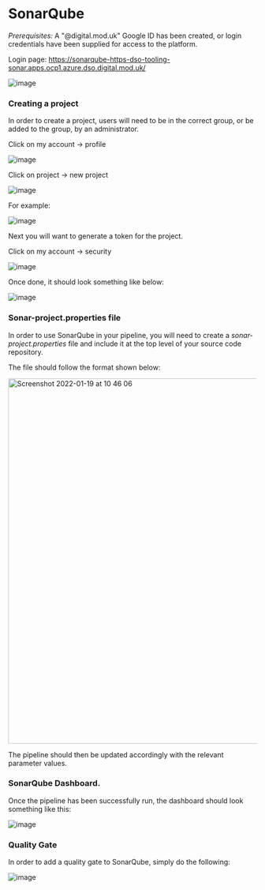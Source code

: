 # SonarQube

_Prerequisites:_ A "@digital.mod.uk" Google ID has been created, or login credentials have been supplied for access to the platform.

Login page:  https://sonarqube-https-dso-tooling-sonar.apps.ocp1.azure.dso.digital.mod.uk/

![image](https://user-images.githubusercontent.com/90788425/150103575-196c0e8a-9091-4fb6-88b9-e15ac665ad29.png)

### Creating a project

In order to create a project, users will need to be in the correct group, or be added to the group, by an administrator.

Click on my account -> profile

![image](https://user-images.githubusercontent.com/90788425/150103947-e6d41a5e-b731-46e7-b478-77e1acde19c8.png)

Click on project -> new project

![image](https://user-images.githubusercontent.com/90788425/150114393-e772bccf-3ea8-4a66-ace6-0ee696a9dbb8.png)

For example:

![image](https://user-images.githubusercontent.com/90788425/150114422-6ce40dda-7ffa-4146-a56e-01c8510e29be.png)

Next you will want to generate a token for the project.

Click on my account -> security

![image](https://user-images.githubusercontent.com/90788425/150114558-512db36b-87dc-4332-9ae0-6c19ce4c166d.png)

Once done, it should look something like below:

![image](https://user-images.githubusercontent.com/90788425/150114617-61e5dd85-3722-4323-8bf1-bf630da61f9a.png)

### Sonar-project.properties file

In order to use SonarQube in your pipeline, you will need to create a _sonar-project.properties_ file and include it at the top level of your source code repository.

The file should follow the format shown below:

<img width="740" alt="Screenshot 2022-01-19 at 10 46 06" src="https://user-images.githubusercontent.com/90788425/150115223-ba2c159a-4bd9-4f50-84d1-1c12ea13d129.png">

The pipeline should then be updated accordingly with the relevant parameter values.

### SonarQube Dashboard.

Once the pipeline has been successfully run, the dashboard should look something like this:

![image](https://user-images.githubusercontent.com/90788425/150115494-5b768969-7d74-4866-9e48-d62a62df5dc7.png)

### Quality Gate

In order to add a quality gate to SonarQube, simply do the following:

![image](https://user-images.githubusercontent.com/90788425/150115576-515ca99d-a24e-4353-a3c1-1e0b2e87a5c7.png)







